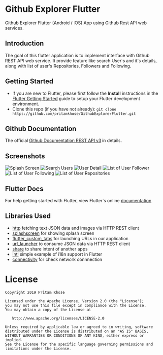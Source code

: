 # Github Explorer Flutter
Github Explorer Flutter (Android / iOS) App using Github Rest API web services.

Introduction
------------
The goal of this flutter application is to implement interface with Github REST API web service.
It provide feature like search User's and it's details, along with list of user's Repositories, Followers and Following.

Getting Started
---------------
* If you are new to Flutter, please first follow the **Install** instructions in the [Flutter Getting Started](https://flutter.io/docs/get-started/install) guide to setup your Flutter development environment.
* Clone this repo (if you have not already):
  `git clone https://github.com/pritamkhose/GithubExplorerFlutter.git`

Github Documentation
---------
The official [Github Documentation REST API v3](https://developer.github.com/v3/) in details.

Screenshots
-----------
![Splash Screen](screenshots/Splash.png "Splash Screen")
![Search Users](screenshots/Home.png "Home Screen to search user")
![User Detail](screenshots/UserDetail.png "User Detail Screen")
![List of User Follower](screenshots/UserFollower.png "List of User Follower")
![List of User Following](screenshots/UserFollower.png "List of User Following")
![List of User Repositories](screenshots/UserRepo.png "List of User Repositories")

Flutter Docs
--------------
For help getting started with Flutter, view Flutter's online
[documentation](http://flutter.io/).

Libraries Used
--------------
  * [http][21] fetching text JSON data and images via HTTP REST client
  * [splashscreen][22] for showing splash screen
  * [flutter_custom_tabs][23] for launching URLs in our application
  * [url_launcher][24] to consume JSON data via HTTP REST client
  * [share][25] to share intent of another apps
  * [intl][26] simple example of i18n support in Flutter
  * [connectivity][27] for check network connnection

[21]: https://pub.dev/packages/http
[22]: https://pub.dev/packages/splashscreen
[23]: https://pub.dev/packages/flutter_custom_tabs
[24]: https://pub.dev/packages/url_launcher
[25]: https://pub.dev/packages/share
[26]: https://pub.dev/packages/intl
[27]: https://pub.dev/packages/connectivity

# License

    Copyright 2019 Pritam Khose

    Licensed under the Apache License, Version 2.0 (the "License");
    you may not use this file except in compliance with the License.
    You may obtain a copy of the License at

       http://www.apache.org/licenses/LICENSE-2.0

    Unless required by applicable law or agreed to in writing, software
    distributed under the License is distributed on an "AS IS" BASIS,
    WITHOUT WARRANTIES OR CONDITIONS OF ANY KIND, either express or implied.
    See the License for the specific language governing permissions and
    limitations under the License.

